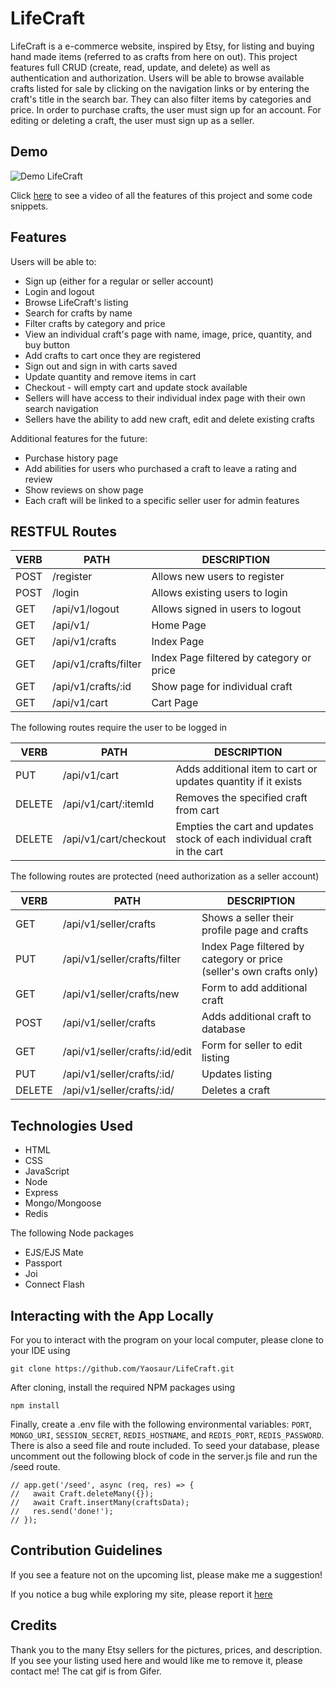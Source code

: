 # LifeCraft

LifeCraft is a e-commerce website, inspired by Etsy, for listing and buying hand made items (referred to as crafts from here on out). This project features full CRUD (create, read, update, and delete) as well as authentication and authorization. Users will be able to browse available crafts listed for sale by clicking on the navigation links or by entering the craft's title in the search bar. They can also filter items by categories and price. In order to purchase crafts, the user must sign up for an account. For editing or deleting a craft, the user must sign up as a seller.

## Demo

![Demo LifeCraft](/public/images/demo.gif)

Click [here](https://youtu.be/l-zkWm3gVuI) to see a video of all the features of this project and some code snippets.

## Features

Users will be able to:

- Sign up (either for a regular or seller account)
- Login and logout
- Browse LifeCraft's listing
- Search for crafts by name
- Filter crafts by category and price
- View an individual craft's page with name, image, price, quantity, and buy button
- Add crafts to cart once they are registered
- Sign out and sign in with carts saved
- Update quantity and remove items in cart
- Checkout - will empty cart and update stock available
- Sellers will have access to their individual index page with their own search navigation
- Sellers have the ability to add new craft, edit and delete existing crafts

Additional features for the future:

- Purchase history page
- Add abilities for users who purchased a craft to leave a rating and review
- Show reviews on show page
- Each craft will be linked to a specific seller user for admin features

## RESTFUL Routes

| VERB | PATH                  | DESCRIPTION                              |
| ---- | --------------------- | ---------------------------------------- |
| POST | /register             | Allows new users to register             |
| POST | /login                | Allows existing users to login           |
| GET  | /api/v1/logout        | Allows signed in users to logout         |
| GET  | /api/v1/              | Home Page                                |
| GET  | /api/v1/crafts        | Index Page                               |
| GET  | /api/v1/crafts/filter | Index Page filtered by category or price |
| GET  | /api/v1/crafts/:id    | Show page for individual craft           |
| GET  | /api/v1/cart          | Cart Page                                |

The following routes require the user to be logged in

| VERB   | PATH                  | DESCRIPTION                                                             |
| ------ | --------------------- | ----------------------------------------------------------------------- |
| PUT    | /api/v1/cart          | Adds additional item to cart or updates quantity if it exists           |
| DELETE | /api/v1/cart/:itemId  | Removes the specified craft from cart                                   |
| DELETE | /api/v1/cart/checkout | Empties the cart and updates stock of each individual craft in the cart |

The following routes are protected (need authorization as a seller account)

| VERB   | PATH                           | DESCRIPTION                                                         |
| ------ | ------------------------------ | ------------------------------------------------------------------- |
| GET    | /api/v1/seller/crafts          | Shows a seller their profile page and crafts                        |
| PUT    | /api/v1/seller/crafts/filter   | Index Page filtered by category or price (seller's own crafts only) |
| GET    | /api/v1/seller/crafts/new      | Form to add additional craft                                        |
| POST   | /api/v1/seller/crafts          | Adds additional craft to database                                   |
| GET    | /api/v1/seller/crafts/:id/edit | Form for seller to edit listing                                     |
| PUT    | /api/v1/seller/crafts/:id/     | Updates listing                                                     |
| DELETE | /api/v1/seller/crafts/:id/     | Deletes a craft                                                     |

## Technologies Used

- HTML
- CSS
- JavaScript
- Node
- Express
- Mongo/Mongoose
- Redis

The following Node packages

- EJS/EJS Mate
- Passport
- Joi
- Connect Flash

## Interacting with the App Locally

For you to interact with the program on your local computer, please clone to your IDE using

```
git clone https://github.com/Yaosaur/LifeCraft.git
```

After cloning, install the required NPM packages using

```
npm install
```

Finally, create a .env file with the following environmental variables: `PORT`, `MONGO_URI`, `SESSION_SECRET`, `REDIS_HOSTNAME`, and `REDIS_PORT`, `REDIS_PASSWORD`.
There is also a seed file and route included. To seed your database, please uncomment out the following block of code in the server.js file and run the /seed route.

```
// app.get('/seed', async (req, res) => {
//   await Craft.deleteMany({});
//   await Craft.insertMany(craftsData);
//   res.send('done!');
// });
```

## Contribution Guidelines

If you see a feature not on the upcoming list, please make me a suggestion!

If you notice a bug while exploring my site, please report it [here](https://github.com/Yaosaur/LifeCraft/issues)

## Credits

Thank you to the many Etsy sellers for the pictures, prices, and description. If you see your listing used here and would like me to remove it, please contact me! The cat gif is from Gifer.
